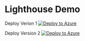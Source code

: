 # Lighthouse Demo

Deploy Verion 1
[![Deploy to Azure](https://aka.ms/deploytoazurebutton)](https://portal.azure.com/#create/Microsoft.Template/uri/https%3A%2F%2Fraw.githubusercontent.com%2Fdoe81%2FLighthouse-Demo%2Fmain%2FdelegatedResourceManagementCrayon.json)

Deploy Version 2
[![Deploy to Azure](https://aka.ms/deploytoazurebutton)](https://portal.azure.com/#create/Microsoft.Template/uri/https%3A%2F%2Fraw.githubusercontent.com%2Fdoe81%2FLighthouse-Demo%2Fmain%2FdelegatedResourceManagementCrayon-v2.json)
